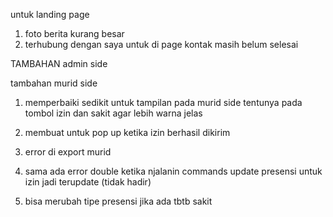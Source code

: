 
untuk landing page

1. foto berita kurang besar
2. terhubung dengan saya untuk di page kontak masih belum selesai


TAMBAHAN admin side


tambahan murid side 
1. memperbaiki sedikit untuk tampilan pada murid side tentunya pada tombol izin dan sakit agar lebih warna jelas
2. membuat untuk pop up ketika izin berhasil dikirim

1. error di export murid
2. sama ada error double ketika njalanin commands update presensi untuk izin jadi terupdate (tidak hadir) 
3. bisa merubah tipe presensi jika ada tbtb sakit
